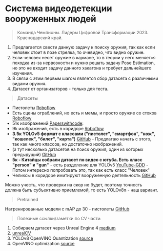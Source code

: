 # Система видеодетекции вооруженных людей
> Команда Чемпионы. Лидеры Цифровой Трансформации 2023. Краснодарский край. 
1. Предлагается свести данную задачу к поиску оружия, так как если человек стоит в позе стрелка, то очевидно, что видно оружие.
2. Если человек несет оружие в кармане, то в теории у него меняется походка из-за нервозности и нужно решать задачу Pose Estimation, но это не входит задачу данного хакатона и требует дальнейшего изучения.
3. В связи с этим первым шагом является сбор датасета с различными видами оружия.
4. Датасет от организаторов - только для теста.

> Датасеты
   - Пистолеты [Roboflow](https://public.roboflow.com/object-detection/pistols)
   - Есть сцены ограблений, но есть и мемы, и просто оружие со стоков [Roboflow](https://universe.roboflow.com/abm/gun-violent-detection)
   - 51к изображений [Paperswithcode](https://paperswithcode.com/dataset/gun-detection-dataset):
   - 9k  изображений, есть в коридоре [Roboflow](https://universe.roboflow.com/gun-detection-1lttj/gun-detection-1fbbu)
   - **3.5к YOLOv5 формат с классами ("пистолет", "смартфон", "нож", "кошелек", "билет", "карта")** [GitHub](https://github.com/ari-dasci/OD-WeaponDetection/tree/master/Weapons%20and%20similar%20handled%20objects) - Предлагаю начать с этого, так как много классов, но достаточно изображений. 
   - (а тут несколько датасетов на поиск оружия, один из которых предыдущий) [GitHub](https://github.com/ari-dasci/OD-WeaponDetection)
   - **5к - Китайцы собрали датасет по видео с ютуба. Есть класс "person" и "gun"** - есть разделение для YOLOv5 [YouTube-GDD](https://github.com/UCAS-GYX/YouTube-GDD) - Потом интересно попробовать это, так как есть класс "Человек"
   - Челиксы в коридоре имитируют вооруженную деятельность [GitHub](https://github.com/Deepknowledge-US/US-Real-time-gun-detection-in-CCTV-An-open-problem-dataset)

Можно учесть, что проверки на скор не будет, поэтому точность должна быть субъективно приемлемой, то есть YOLOv8n - наш вариант. 

> Pretrained

   Натренированные модели с mAP до 30 - пистолеты [GitHub](https://github.com/AlaaSenjab/Real-Time-Weapon-Detection)

> Полезные ссылки/заметки по CV части:
1. Собираем датасет через Unreal Engine 4 [medium](https://medium.com/mlearning-ai/computer-vision-with-unreal-engine-generate-rich-object-detection-data-64c613e0121f)
2. [unrealCV](http://docs.unrealcv.org/en/master/index.html)
3. YOLOv8 OpenVINO Quantization [source](https://docs.openvino.ai/2023.1/notebooks/230-yolov8-optimization-with-output.html#next-steps)
4. OpenVINO optimization [source](https://docs.ultralytics.com/integrations/openvino/#intel-flex-gpu)
